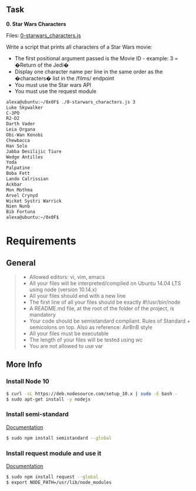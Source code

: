 ## Task

**0. Star Wars Characters**

Files: [0-starwars_characters.js](0-starwars_characters.js/)

Write a script that prints all characters of a Star Wars movie:

- The first positional argument passed is the Movie ID - example: 3 = �Return of the Jedi�
- Display one character name per line in the same order as the �characters� list in the /films/ endpoint
- You must use the Star wars API
- You must use the request module

```sh
alexa@ubuntu:~/0x0F$ ./0-starwars_characters.js 3
Luke Skywalker
C-3PO
R2-D2
Darth Vader
Leia Organa
Obi-Wan Kenobi
Chewbacca
Han Solo
Jabba Desilijic Tiure
Wedge Antilles
Yoda
Palpatine
Boba Fett
Lando Calrissian
Ackbar
Mon Mothma
Arvel Crynyd
Wicket Systri Warrick
Nien Nunb
Bib Fortuna
alexa@ubuntu:~/0x0F$
```

# Requirements

## General

> - Allowed editors: vi, vim, emacs
> - All your files will be interpreted/compiled on Ubuntu 14.04 LTS using node (version 10.14.x)
> - All your files should end with a new line
> - The first line of all your files should be exactly #!/usr/bin/node
> - A README.md file, at the root of the folder of the project, is mandatory
> - Your code should be semistandard compliant. Rules of Standard + semicolons on top. Also as reference: AirBnB style
> - All your files must be executable
> - The length of your files will be tested using wc
> - You are not allowed to use var

## More Info

### Install Node 10

```sh
$ curl -sL https://deb.nodesource.com/setup_10.x | sudo -E bash -
$ sudo apt-get install -y nodejs
```

### Install semi-standard

[Documentation](https://github.com/standard/semistandard)

```sh
$ sudo npm install semistandard --global
```

### Install request module and use it

[Documentation](https://github.com/request/request)

```sh
$ sudo npm install request --global
$ export NODE_PATH=/usr/lib/node_modules
```
